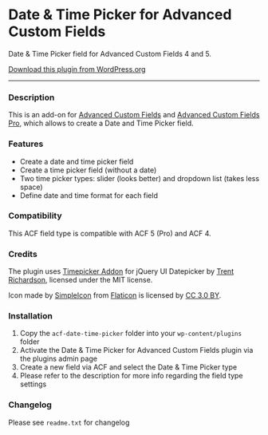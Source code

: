 # Date & Time Picker for Advanced Custom Fields

Date & Time Picker field for Advanced Custom Fields 4 and 5.

[Download this plugin from WordPress.org](https://wordpress.org/plugins/acf-date-time-picker/)

-----------------------

### Description

This is an add-on for [Advanced Custom Fields](https://wordpress.org/plugins/advanced-custom-fields/) and [Advanced Custom Fields Pro](https://www.advancedcustomfields.com/), which allows to create a Date and Time Picker field.

### Features

* Create a date and time picker field
* Create a time picker field (without a date)
* Two time picker types: slider (looks better) and dropdown list (takes less space)
* Define date and time format for each field

### Compatibility

This ACF field type is compatible with ACF 5 (Pro) and ACF 4.

### Credits

The plugin uses [Timepicker Addon](http://trentrichardson.com/examples/timepicker/) for jQuery UI Datepicker by [Trent Richardson](http://trentrichardson.com/examples/timepicker/), licensed under the MIT license.

Icon made by [SimpleIcon](http://www.flaticon.com/authors/simpleicon) from [Flaticon](http://www.flaticon.com/) is licensed by [CC 3.0 BY](http://creativecommons.org/licenses/by/3.0/).

### Installation

1. Copy the `acf-date-time-picker` folder into your `wp-content/plugins` folder
2. Activate the Date & Time Picker for Advanced Custom Fields plugin via the plugins admin page
3. Create a new field via ACF and select the Date & Time Picker type
4. Please refer to the description for more info regarding the field type settings

### Changelog
Please see `readme.txt` for changelog

